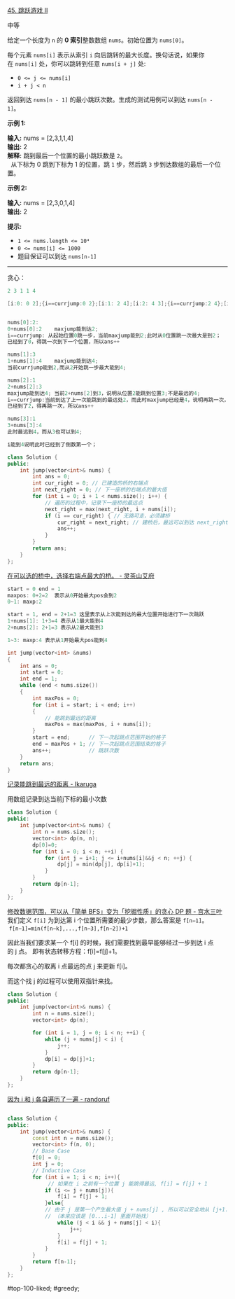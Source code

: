 [45. 跳跃游戏 II](https://leetcode.cn/problems/jump-game-ii/)

中等

给定一个长度为 `n` 的 **0 索引**整数数组 `nums`。初始位置为 `nums[0]`。

每个元素 `nums[i]` 表示从索引 `i` 向后跳转的最大长度。换句话说，如果你在 `nums[i]` 处，你可以跳转到任意 `nums[i + j]` 处:

- `0 <= j <= nums[i]` 
- `i + j < n`

返回到达 `nums[n - 1]` 的最小跳跃次数。生成的测试用例可以到达 `nums[n - 1]`。

**示例 1:**

**输入:** nums = [2,3,1,1,4]  
**输出:** 2  
**解释:** 跳到最后一个位置的最小跳跃数是 `2`。  
     从下标为 0 跳到下标为 1 的位置，跳 `1` 步，然后跳 `3` 步到达数组的最后一个位置。

**示例 2:**

**输入:** nums = [2,3,0,1,4]  
**输出:** 2  

**提示:**

- `1 <= nums.length <= 10⁴`
- `0 <= nums[i] <= 1000`
- 题目保证可以到达 `nums[n-1]`
---- ----

贪心：
```cpp
2 3 1 1 4

[i:0: 0 2];{i==currjump:0 2};[i:1: 2 4];[i:2: 4 3];{i==currjump:2 4};[i:3: 4 4];


nums[0]:2:
0+nums[0]:2    maxjump能到达2;
i==currjump: 从起始位置0跳一步，当前maxjump能到2;此时从0位置跳一次最大是到2； 
已经到了0，得跳一次到下一个位置，所以ans++

nums[1]:3
1+nums[1]:4    maxjump能到达4;
当前currjump能到2,而从2开始跳一步最大能到4;

nums[2]:1
2+nums[2]:3
maxjump能到达4; 当前2+nums[2]到3，说明从位置2能跳到位置3;不是最远的4;
i==currjump:当前到达了上一次能跳到的最远处2，而此时maxjump已经是4，说明再跳一次，两次最远能到4;（此时跳两次最大到4，不从位置2跳，因为位置2最大是到3）
已经到了2，得再跳一次，所以ans++

nums[3]:1
3+nums[3]:4    
此时最远到4，而从3也可以到4;

i能到4说明此时已经到了倒数第一个；
```

```cpp
class Solution {
public:
    int jump(vector<int>& nums) {
        int ans = 0;
        int cur_right = 0; // 已建造的桥的右端点
        int next_right = 0; // 下一座桥的右端点的最大值
        for (int i = 0; i + 1 < nums.size(); i++) {
            // 遍历的过程中，记录下一座桥的最远点
            next_right = max(next_right, i + nums[i]);
            if (i == cur_right) { // 无路可走，必须建桥
                cur_right = next_right; // 建桥后，最远可以到达 next_right
                ans++;
            }
        }
        return ans;
    }
};
```
[在可以选的桥中，选择右端点最大的桥。 - 灵茶山艾府](https://leetcode.cn/problems/jump-game-ii/solutions/2926993/tu-jie-yi-zhang-tu-miao-dong-tiao-yue-yo-h2d4/)

```cpp
start = 0 end = 1
maxpos: 0+2=2  表示从0开始最大pos会到2
0~1: maxp:2 

start = 1, end = 2+1=3 这里表示从上次能到达的最大位置开始进行下一次跳跃
1+nums[1]: 1+3=4 表示从1最大能到4
2+nums[2]: 2+1=3 表示从2最大能到3

1~3: maxp:4 表示从1开始最大pos能到4
```

```cpp
int jump(vector<int> &nums)
{
    int ans = 0;
    int start = 0;
    int end = 1;
    while (end < nums.size())
    {
        int maxPos = 0;
        for (int i = start; i < end; i++)
        {
            // 能跳到最远的距离
            maxPos = max(maxPos, i + nums[i]);
        }
        start = end;      // 下一次起跳点范围开始的格子
        end = maxPos + 1; // 下一次起跳点范围结束的格子
        ans++;            // 跳跃次数
    }
    return ans;
}
```
[记录能跳到最远的距离 - Ikaruga](https://leetcode.cn/problems/jump-game-ii/solutions/36035/45-by-ikaruga)

用数组记录到达当前j下标的最小次数
```cpp
class Solution {
public:
    int jump(vector<int>& nums) {
        int n = nums.size();
        vector<int> dp(n, n);
        dp[0]=0;
        for (int i = 0; i < n; ++i) {
            for (int j = i+1; j <= i+nums[i]&&j < n; ++j) {
                dp[j] = min(dp[j], dp[i]+1);
            }
        }
        return dp[n-1];
    }
};
```

[修改数据范围，可以从「简单 BFS」变为「挖掘性质」的贪心 DP 题 - 宫水三叶](https://leetcode.cn/problems/jump-game-ii/solutions/775090/gong-shui-san-xie-xiu-gai-shu-ju-fan-wei-wylq/)
我们定义 `f[i]` 为到达第 i 个位置所需要的最少步数，那么答案是 `f[n−1]`。
 `f[n−1]=min(f[n−k],...,f[n−3],f[n−2])+1`

因此当我们要求某一个 f[i] 的时候，我们需要找到最早能够经过一步到达 i 点的 j 点。
即有状态转移方程：f[i]=f[j]+1。

每次都贪心的取离 i 点最远的点 j 来更新 f[i]。

而这个找 j 的过程可以使用双指针来找。

```cpp
class Solution {
public:
    int jump(vector<int>& nums) {
        int n = nums.size();
        vector<int> dp(n);

        for (int i = 1, j = 0; i < n; ++i) {
            while (j + nums[j] < i) {
                j++;
            }
            dp[i] = dp[j]+1;
        }
        return dp[n-1];
    }
};
```

[因为 i 和 j 各自遍历了一遍 - randoruf](https://leetcode.cn/problems/jump-game-ii/solutions/775090/gong-shui-san-xie-xiu-gai-shu-ju-fan-wei-wylq/comments/1124148/)
```cpp

class Solution {
public:
    int jump(vector<int>& nums) {
        const int n = nums.size(); 
        vector<int> f(n, 0); 
        // Base Case 
        f[0] = 0; 
        int j = 0; 
        // Inductive Case 
        for (int i = 1; i < n; i++){
             // 如果在 i 之前有一个位置 j 能跳得最远, f[i] = f[j] + 1
            if (i <= j + nums[j]){
                f[i] = f[j] + 1; 
            }else{
            // 由于 j 是第一个产生最大值 j + nums[j] , 所以可以安全地从 [j+1...i-1] 里面开始找下一个最大值。
            // （本来应该是 [0...i-1] 里面开始找）
                while (j < i && j + nums[j] < i){
                    j++; 
                }
                f[i] = f[j] + 1; 
            }
        }
        return f[n-1]; 
    }
};
```
#top-100-liked; #greedy;